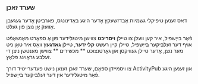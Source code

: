 ### שערד זאכן
דאס זענען טיפּיקלי גשמיות אַבדזשעקץ אָדער היגע באַדינונגס, פארביטן אָדער געגעבן אַוועק אָן נוצן פון געלט.

פֿאַר בייַשפּיל, איר קען וועלן צו טיילן **ויסריכט** צווישן מיטגלידער פון אַ ספּאָרט מאַנשאַפֿט אויף דער זעלביקער בייַשפּיל, טיילן קיין רעשט **קליידער**, טיילן **גאַדגעץ** וואָס איר טאָן ניט מער נוצן, אָדער טיילן געוויקסן און גאָרטנצוכט ** מכשירים ** צווישן מענטשן ניצן די זעלבע גראָוינג פּלאַץ.

צו ויסמיידן ספּאַם, שערד זאכן זענען נישט פעדערייטיד דורך ActivityPub און זענען היגע פֿאַר מיטגלידער אין דער זעלביקער בייַשפּיל.
